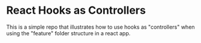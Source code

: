 # React Hooks as Controllers

This is a simple repo that illustrates how to use hooks as "controllers" when using the "feature" folder structure in a react app.

